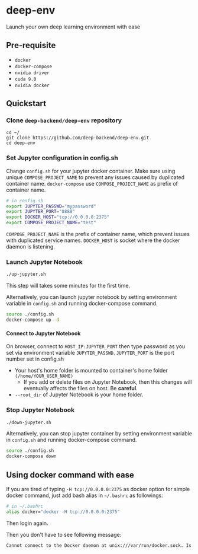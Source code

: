 # deep-env
Launch your own deep learning environment with ease

## Pre-requisite
- `docker`
- `docker-compose`
- `nvidia driver`
- `cuda 9.0`
- `nvidia docker`

## Quickstart
### Clone `deep-backend/deep-env` repository
```
cd ~/
git clone https://github.com/deep-backend/deep-env.git
cd deep-env
```

### Set Jupyter configuration in config.sh

Change `config.sh` for your jupyter docker container. Make sure using unique `COMPOSE_PROJECT_NAME` to prevent any issues caused by duplicated container name. `docker-compose` use `COMPOSE_PROJECT_NAME` as prefix of container name.

```bash
# in config.sh
export JUPYTER_PASSWD="mypassword"
export JUPYTER_PORT="8888"
export DOCKER_HOST="tcp://0.0.0.0:2375"
export COMPOSE_PROJECT_NAME="test"
```

`COMPOSE_PROJECT_NAME` is the prefix of container name, which prevent issues with duplicated service names. `DOCKER_HOST` is socket where the docker daemon is listening.


### Launch Jupyter Notebook

```bash
./up-jupyter.sh
```

This step will takes some minutes for the first time.

Alternatively, you can launch jupyter notebook by setting environment variable in `config.sh` and running docker-compose command.

```bash
source ./config.sh
docker-compose up -d
```

#### Connect to Jupyter Notebook
On browser, connect to `HOST_IP:JUPYTER_PORT` then type password as you set via environment variable `JUPYTER_PASSWD`. `JUPYTER_PORT` is the port number set in config.sh

- Your host's home folder is mounted to container's home folder `(/home/YOUR_USER_NAME)`
  - If you add or delete files on Jupyter Notebook, then this changes will eventually affects the files on host. Be **careful**.
- `--root_dir` of Jupyter Notebook is your home folder.

### Stop Jupyter Notebook

```bash
./down-jupyter.sh
```

Alternatively, you can stop jupyter container by setting environment variable in `config.sh` and running docker-compose command.

```bash
source ./config.sh
docker-compose down
```

## Using docker command with ease

If you are tired of typing `-H tcp://0.0.0.0:2375` as docker option for simple docker command, just add bash alias in `~/.bashrc` as followings:

```bash
# in ~/.bashrc
alias docker="docker -H tcp://0.0.0.0:2375"
```

Then login again.

Then you don't have to see following message:

```bash
Cannot connect to the Docker daemon at unix:///var/run/docker.sock. Is the docker daemon running?
```
